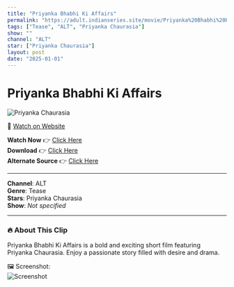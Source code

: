 ```yaml
---
title: "Priyanka Bhabhi Ki Affairs"
permalink: "https://adult.indianseries.site/movie/Priyanka%20Bhabhi%20Ki%20Affairs"
tags: ["Tease", "ALT", "Priyanka Chaurasia"]
show: ""
channel: "ALT"
star: ["Priyanka Chaurasia"]
layout: post
date: "2025-01-01"
---
```


# Priyanka Bhabhi Ki Affairs

![Priyanka Chaurasia](https://shorts.desisins.com/wp-content/uploads/2024/08/Priyanka-Chaurasiya-ALTT-DesiSins.com_.jpg)

🔗 [Watch on Website](https://adult.indianseries.site/movie/Priyanka%20Bhabhi%20Ki%20Affairs)

**Watch Now** 👉 [Click Here](https://adult.indianseries.site/movie/Priyanka%20Bhabhi%20Ki%20Affairs)  
**Download** 👉 [Click Here](https://adult.indianseries.site/movie/Priyanka%20Bhabhi%20Ki%20Affairs)  
**Alternate Source** 👉 [Click Here](https://adult.indianseries.site/movie/Priyanka%20Bhabhi%20Ki%20Affairs)

---

**Channel**: ALT  
**Genre**: Tease  
**Stars**: Priyanka Chaurasia  
**Show**: *Not specified*

---

### 🔥 About This Clip

Priyanka Bhabhi Ki Affairs is a bold and exciting short film featuring Priyanka Chaurasia. Enjoy a passionate story filled with desire and drama.
 
🖼️ Screenshot:  
![Screenshot](https://shorts.desisins.com/wp-content/uploads/2024/08/Priyanka-Chaurasiya-ALTT-DesiSins.com_.jpg)
